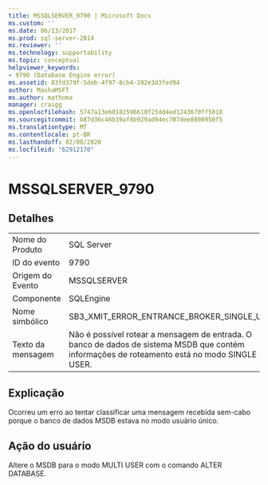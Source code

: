 ```yaml
---
title: MSSQLSERVER_9790 | Microsoft Docs
ms.custom: ''
ms.date: 06/13/2017
ms.prod: sql-server-2014
ms.reviewer: ''
ms.technology: supportability
ms.topic: conceptual
helpviewer_keywords:
- 9790 (Database Engine error)
ms.assetid: 83fd379f-5deb-4f97-8cb4-282e3d3fed94
author: MashaMSFT
ms.author: mathoma
manager: craigg
ms.openlocfilehash: 5747a13e60182596610f25dd4ed1243670ff5018
ms.sourcegitcommit: b87d36c46b39af8b929ad94ec707dee8800950f5
ms.translationtype: MT
ms.contentlocale: pt-BR
ms.lasthandoff: 02/08/2020
ms.locfileid: "62912170"
---
```

# <a name="mssqlserver_9790"></a>MSSQLSERVER_9790
    
## <a name="details"></a>Detalhes  
  
|||  
|-|-|  
|Nome do Produto|SQL Server|  
|ID do evento|9790|  
|Origem do Evento|MSSQLSERVER|  
|Componente|SQLEngine|  
|Nome simbólico|SB3_XMIT_ERROR_ENTRANCE_BROKER_SINGLE_USER|  
|Texto da mensagem|Não é possível rotear a mensagem de entrada. O banco de dados de sistema MSDB que contém informações de roteamento está no modo SINGLE USER.|  
  
## <a name="explanation"></a>Explicação  
 Ocorreu um erro ao tentar classificar uma mensagem recebida sem-cabo porque o banco de dados MSDB estava no modo usuário único.  
  
## <a name="user-action"></a>Ação do usuário  
 Altere o MSDB para o modo MULTI USER com o comando ALTER DATABASE.  
  
  
